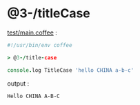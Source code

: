 [‼️]: ✏️README.mdt

# @3-/titleCase

[test/main.coffee](./test/main.coffee) :

```coffee
#!/usr/bin/env coffee

> @3-/title-case

console.log TitleCase 'hello CHINA a-b-c'
```

output :

```
Hello CHINA A-B-C
```
